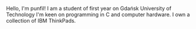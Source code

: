 Hello, I'm punfil!
I am a student of first year on Gdańsk University of Technology
I'm keen on programming in C and computer hardware.
I own a collection of IBM ThinkPads.
